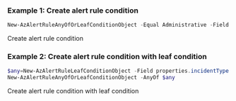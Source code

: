 ### Example 1: Create alert rule condition
```powershell
New-AzAlertRuleAnyOfOrLeafConditionObject -Equal Administrative -Field category
```

Create alert rule condition

### Example 2: Create alert rule condition with leaf condition
```powershell
$any=New-AzAlertRuleLeafConditionObject -Field properties.incidentType -Equal Maintenance
New-AzAlertRuleAnyOfOrLeafConditionObject -AnyOf $any
```

Create alert rule condition with leaf condition


